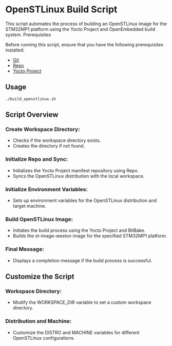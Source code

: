 # OpenSTLinux Build Script

This script automates the process of building an OpenSTLinux image for the STM32MP1 platform using the Yocto Project and OpenEmbedded build system.
Prerequisites

Before running this script, ensure that you have the following prerequisites installed:

* [Git](https://git-scm.com/)
* [Repo](https://gerrit.googlesource.com/git-repo)
* [Yocto Project](https://www.yoctoproject.org/)
    
    
## Usage

```
./build_openstlinux.sh
```

## Script Overview

### Create Workspace Directory:
* Checks if the workspace directory exists.
* Creates the directory if not found.

### Initialize Repo and Sync:
* Initializes the Yocto Project manifest repository using Repo.
* Syncs the OpenSTLinux distribution with the local workspace.

### Initialize Environment Variables:
*  Sets up environment variables for the OpenSTLinux distribution and target machine.

### Build OpenSTLinux Image:
* Initiates the build process using the Yocto Project and BitBake.
* Builds the st-image-weston image for the specified STM32MP1 platform.

### Final Message:
* Displays a completion message if the build process is successful.

## Customize the Script

### Workspace Directory:
* Modify the WORKSPACE_DIR variable to set a custom workspace directory.

### Distribution and Machine:
* Customize the DISTRO and MACHINE variables for different OpenSTLinux configurations.
